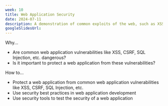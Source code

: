 ```yaml
---
week: 10
title: Web Application Security
date: 2024-07-11
description: A demonstration of common exploits of the web, such as XSS, CSRF, SQL Injection, etc. How to protect a web application from these attacks.
googleSlidesUrl:
---
```


Why...

- Are common web application vulnerabilities like XSS, CSRF, SQL Injection, etc. dangerous?
- Is it important to protect a web application from these vulnerabilities?

How to...

- Protect a web application from common web application vulnerabilities like XSS, CSRF, SQL Injection, etc.
- Use security best practices in web application development
- Use security tools to test the security of a web application

